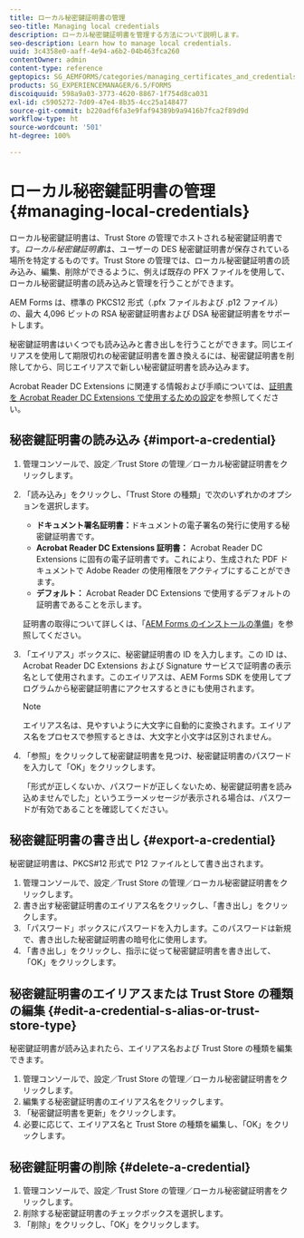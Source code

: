 ```yaml
---
title: ローカル秘密鍵証明書の管理
seo-title: Managing local credentials
description: ローカル秘密鍵証明書を管理する方法について説明します。
seo-description: Learn how to manage local credentials.
uuid: 3c4358e0-aaff-4e94-a6b2-04b463fca260
contentOwner: admin
content-type: reference
geptopics: SG_AEMFORMS/categories/managing_certificates_and_credentials
products: SG_EXPERIENCEMANAGER/6.5/FORMS
discoiquuid: 598a9a03-3773-4620-8867-1f754d8ca031
exl-id: c5905272-7d09-47e4-8b35-4cc25a148477
source-git-commit: b220adf6fa3e9faf94389b9a9416b7fca2f89d9d
workflow-type: ht
source-wordcount: '501'
ht-degree: 100%

---
```


# ローカル秘密鍵証明書の管理 {#managing-local-credentials}

ローカル秘密鍵証明書は、Trust Store の管理でホストされる秘密鍵証明書です。*ローカル秘密鍵証明書*&#x200B;は、ユーザーの DES 秘密鍵証明書が保存されている場所を特定するものです。Trust Store の管理では、ローカル秘密鍵証明書の読み込み、編集、削除ができるように、例えば既存の PFX ファイルを使用して、ローカル秘密鍵証明書の読み込みと管理を行うことができます。

AEM Forms は、標準の PKCS12 形式（.pfx ファイルおよび .p12 ファイル）の、最大 4,096 ビットの RSA 秘密鍵証明書および DSA 秘密鍵証明書をサポートします。

秘密鍵証明書はいくつでも読み込みと書き出しを行うことができます。同じエイリアスを使用して期限切れの秘密鍵証明書を置き換えるには、秘密鍵証明書を削除してから、同じエイリアスで新しい秘密鍵証明書を読み込みます。

Acrobat Reader DC Extensions に関連する情報および手順については、[証明書を Acrobat Reader DC Extensions で使用するための設定](/help/forms/using/admin-help/configuring-credentials-acrobat-reader-dc.md#configuring-credentials-for-use-with-acrobat-reader-dc-extensions)を参照してください。

## 秘密鍵証明書の読み込み {#import-a-credential}

1. 管理コンソールで、設定／Trust Store の管理／ローカル秘密鍵証明書をクリックします。
1. 「読み込み」をクリックし、「Trust Store の種類」で次のいずれかのオプションを選択します。

   * **ドキュメント署名証明書：**&#x200B;ドキュメントの電子署名の発行に使用する秘密鍵証明書です。
   * **Acrobat Reader DC Extensions 証明書：** Acrobat Reader DC Extensions に固有の電子証明書です。これにより、生成された PDF ドキュメントで Adobe Reader の使用権限をアクティブにすることができます。
   * **デフォルト：** Acrobat Reader DC Extensions で使用するデフォルトの証明書であることを示します。

   証明書の取得について詳しくは、「[AEM Forms のインストールの準備](https://www.adobe.com/go/learn_aemforms_prepareInstallsingle_63_jp)」を参照してください。

1. 「エイリアス」ボックスに、秘密鍵証明書の ID を入力します。この ID は、Acrobat Reader DC Extensions および Signature サービスで証明書の表示名として使用されます。このエイリアスは、AEM Forms SDK を使用してプログラムから秘密鍵証明書にアクセスするときにも使用されます。

   >[!NOTE]
   >
   >エイリアス名は、見やすいように大文字に自動的に変換されます。エイリアス名をプロセスで参照するときは、大文字と小文字は区別されません。

1. 「参照」をクリックして秘密鍵証明書を見つけ、秘密鍵証明書のパスワードを入力して「OK」をクリックします。

   「形式が正しくないか、パスワードが正しくないため、秘密鍵証明書を読み込めませんでした」というエラーメッセージが表示される場合は、パスワードが有効であることを確認してください。

## 秘密鍵証明書の書き出し {#export-a-credential}

秘密鍵証明書は、PKCS#12 形式で P12 ファイルとして書き出されます。

1. 管理コンソールで、設定／Trust Store の管理／ローカル秘密鍵証明書をクリックします。
1. 書き出す秘密鍵証明書のエイリアス名をクリックし、「書き出し」をクリックします。
1. 「パスワード」ボックスにパスワードを入力します。このパスワードは新規で、書き出した秘密鍵証明書の暗号化に使用します。
1. 「書き出し」をクリックし、指示に従って秘密鍵証明書を書き出して、「OK」をクリックします。

## 秘密鍵証明書のエイリアスまたは Trust Store の種類の編集 {#edit-a-credential-s-alias-or-trust-store-type}

秘密鍵証明書が読み込まれたら、エイリアス名および Trust Store の種類を編集できます。

1. 管理コンソールで、設定／Trust Store の管理／ローカル秘密鍵証明書をクリックします。
1. 編集する秘密鍵証明書のエイリアス名をクリックします。
1. 「秘密鍵証明書を更新」をクリックします。
1. 必要に応じて、エイリアス名と Trust Store の種類を編集し、「OK」をクリックします。

## 秘密鍵証明書の削除 {#delete-a-credential}

1. 管理コンソールで、設定／Trust Store の管理／ローカル秘密鍵証明書をクリックします。
1. 削除する秘密鍵証明書のチェックボックスを選択します。
1. 「削除」をクリックし、「OK」をクリックします。
